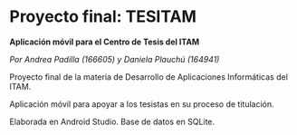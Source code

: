 # Proyecto final: TESITAM

**Aplicación móvil para el Centro de Tesis del ITAM** 

*Por Andrea Padilla (166605) y Daniela Plauchú (164941)*

Proyecto final de la materia de Desarrollo de Aplicaciones Informáticas del ITAM.

Aplicación móvil para apoyar a los tesistas en su proceso de titulación. 

Elaborada en Android Studio. 
Base de datos en SQLite.
